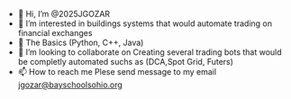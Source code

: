 - 👋 Hi, I’m @2025JGOZAR
- 👀 I’m interested in buildings systems that would automate trading on financial exchanges 
- 🌱 The Basics (Python, C++, Java)
- 💞️ I’m looking to collaborate on Creating several trading bots that would be completly automated suchs as (DCA,Spot Grid, Futers)
- 📫 How to reach me Plese send message to my email jgozar@bayschoolsohio.org

<!---
2025JGOZAR/2025JGOZAR is a ✨ special ✨ repository because its `README.md` (this file) appears on your GitHub profile.
You can click the Preview link to take a look at your changes.
--->
